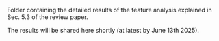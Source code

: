 Folder containing the detailed results of the feature analysis explained in Sec. 5.3 of the review paper.


The results will be shared here shortly (at latest by June 13th 2025).
